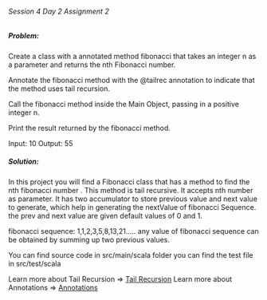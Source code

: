 ###### Session 4 Day 2 Assignment 2

##### Problem:
Create a class with a annotated method fibonacci that takes an integer n as a parameter and returns the nth Fibonacci number.

Annotate the fibonacci method with the @tailrec annotation to indicate that the method uses tail recursion.

Call the fibonacci method inside the Main Object, passing in a positive integer n.

Print the result returned by the fibonacci method.

Input: 10
Output: 55

##### Solution:
 In this project you will find a Fibonacci class that has a method to find the nth fibonacci number .
 This method is tail recursive. It accepts nth number as parameter. It has two accumulator to store previous value and next value to generate, which help in generating the nextValue of fibonacci Sequence.
 the prev and next value are given default values of 0 and 1.
 
 fibonacci sequence: 1,1,2,3,5,8,13,21.....
 any value of fibonacci sequence can be obtained by summing up two previous values.
 
 You can find source code in src/main/scala folder
 you can find the test file in src/test/scala
 
 
Learn more about Tail Recursion => [Tail Recursion](https://blog.knoldus.com/tail-recursion-in-scala/)
Learn more about Annotations => [Annotations](https://blog.knoldus.com/annotations-in-scala/)



